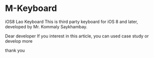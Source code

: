 M-Keyboard
==========

iOS8 Lao Keyboard
This is third party keyboard for iOS 8 and later, 
developed by Mr. Kommaly Saykhambay.

Dear developer
  If you interest in this article, you can used case study or develop more

thank you
